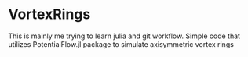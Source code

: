 # VortexRings
This is mainly me trying to learn julia and git workflow. 
Simple code that utilizes PotentialFlow.jl package to simulate axisymmetric vortex rings 
